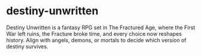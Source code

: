 # destiny-unwritten
Destiny Unwritten is a fantasy RPG set in The Fractured Age, where the First War left ruins, the Fracture broke time, and every choice now reshapes history. Align with angels, demons, or mortals to decide which version of destiny survives.
